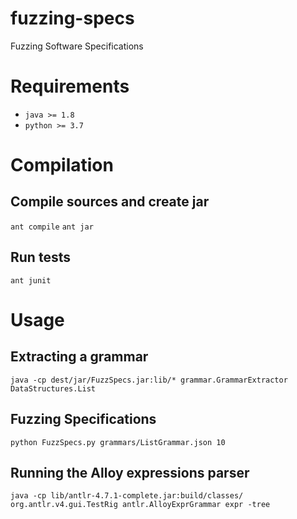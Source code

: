 # fuzzing-specs
Fuzzing Software Specifications

# Requirements

* `java >= 1.8`
* `python >= 3.7`

# Compilation

## Compile sources and create jar

`ant compile`
`ant jar`

## Run tests
`ant junit`

# Usage

## Extracting a grammar

`java -cp dest/jar/FuzzSpecs.jar:lib/* grammar.GrammarExtractor DataStructures.List`

## Fuzzing Specifications

`python FuzzSpecs.py grammars/ListGrammar.json 10`

## Running the Alloy expressions parser
`java -cp lib/antlr-4.7.1-complete.jar:build/classes/ org.antlr.v4.gui.TestRig antlr.AlloyExprGrammar expr -tree`

